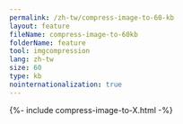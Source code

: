 ```yaml
---
permalink: /zh-tw/compress-image-to-60-kb
layout: feature
fileName: compress-image-to-60kb
folderName: feature
tool: imgcompression
lang: zh-tw
size: 60
type: kb
nointernationalization: true
---
```

{%- include compress-image-to-X.html -%}       
